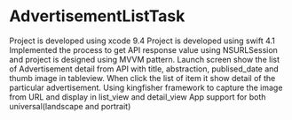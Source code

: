 # AdvertisementListTask

Project is developed using xcode 9.4
Project is developed using swift 4.1
Implemented the process to get API response value using NSURLSession and project is designed using MVVM pattern.
Launch screen show the list of Advertisement detail from API with title, abstraction, publised_date and thumb image in tableview.
When click the list of item it show detail of the particular advertisement.
Using kingfisher framework to capture the image from URL and display in list_view and detail_view
App support for both universal(landscape and portrait)
